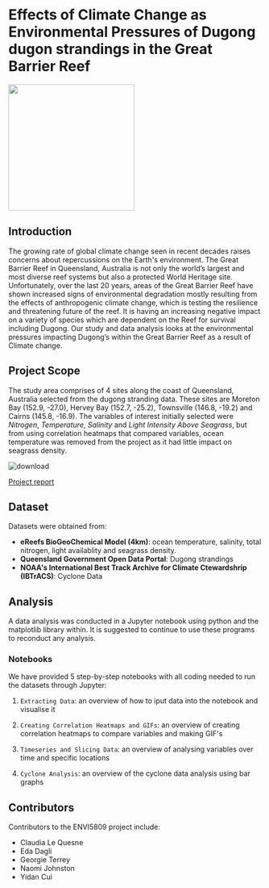# Effects of Climate Change as Environmental Pressures of Dugong dugon strandings in the Great Barrier Reef

<img src="https://user-images.githubusercontent.com/7201912/197075152-068d0d01-706d-4753-9448-f86a643fa031.png" width="250">

## Introduction
The growing rate of global climate change seen in recent decades raises concerns about repercussions on the Earth's environment. The Great Barrier Reef in Queensland, Australia is not only the world’s largest and most diverse reef systems but also a protected World Heritage site. Unfortunately, over the last 20 years, areas of the Great Barrier Reef have shown increased signs of environmental degradation mostly resulting from the effects of anthropogenic climate change, which is testing the resilience and threatening future of the reef. It is having an increasing negative impact on a variety of species which are dependent on the Reef for survival including Dugong. Our study and data analysis looks at the environmental pressures impacting Dugong’s within the Great Barrier Reef as a result of Climate change.


## Project Scope
The study area comprises of 4 sites along the coast of Queensland, Australia selected from the dugong stranding data. These sites are Moreton Bay (152.9, -27.0), Hervey Bay (152.7, -25.2), Townsville (146.8, -19.2) and Cairns (145.8, -16.9).
The variables of interest initially selected were _Nitrogen_, _Temperature_, _Salinity_ and _Light Intensity Above Seagrass_, but from using correlation heatmaps that compared variables, ocean temperature was removed from the project as it had little impact on seagrass density.

![download](https://user-images.githubusercontent.com/115133295/197077697-f602f7fc-7f07-48b4-83a0-36b1ef7fa720.png)


[Project report](https://docs.google.com/document/d/1OzrLt2eJxMpW0C1MZP3s-UoSD7J28XWGu1OpyyPE0wA/)


## Dataset
Datasets were obtained from:
+ **eReefs BioGeoChemical Model (4km)**: ocean temperature, salinity, total nitrogen, light availablity and seagrass density.
+ **Queensland Government Open Data Portal**: Dugong strandings
+ **NOAA's International Best Track Archive for Climate Ctewardshrip (IBTrACS)**: Cyclone Data


## Analysis
A data analysis was conducted in a Jupyter notebook using python and the matplotlib library within.
It is suggested to continue to use these programs to reconduct any analysis.

### Notebooks
We have provided 5 step-by-step notebooks with all coding needed to run the datasets through Jupyter:
1. `Extracting Data`: an overview of how to iput data into the notebook and visualise it

2. `Creating Correlation Heatmaps and GIFs`: an overview of creating correlation heatmaps to compare variables and making GIF's

3. `Timeseries and Slicing Data`: an overview of analysing variables over time and specific locations

4. `Cyclone Analysis`: an overview of the cyclone data analysis using bar graphs


## Contributors
Contributors to the ENVI5809 project include:

+ Claudia Le Quesne
+ Eda Dagli
+ Georgie Terrey
+ Naomi Johnston
+ Yidan Cui
